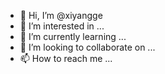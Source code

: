 - 👋 Hi, I’m @xiyangge
- 👀 I’m interested in ...
- 🌱 I’m currently learning ...
- 💞️ I’m looking to collaborate on ...
- 📫 How to reach me ...

<!---
xiyangge/xiyangge is a ✨ special ✨ repository because its `README.md` (this file) appears on your GitHub profile.
You can click the Preview link to take a look at your changes.
--->

